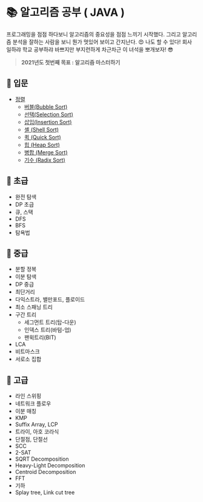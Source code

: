 # 📚 알고리즘 공부 ( JAVA )
 프로그래밍을 점점 하다보니 알고리즘의 중요성을 점점 느끼기 시작했다. 그리고 알고리즘 분석을 잘하는 사람을 보니 뭔가 멋있어 보이고 간지난다. :heart_eyes: 나도 할 수 있다! 회사 일하랴 학교 공부하랴 바쁘지만 부지런하게 차근차근 이 녀석을 뽀개보자! :sunglasses:

> **2021년도 첫번째 목표 : 알고리즘 마스터하기**

## 📙 입문
- [정렬](./src/basic/sort)
  - [버블(Bubble Sort)](./src/basic/sort/_01_bubble)
  - [선택(Selection Sort)](./src/basic/sort/_02_selection)
  - [삽입(Insertion Sort)](./src/basic/sort/_03_insertion)
  - [셸 (Shell Sort)](./src/basic/sort/_04_shell)
  - [퀵 (Quick Sort)](./src/basic/sort/_05_quick)
  - [힙 (Heap Sort)](./src/basic/sort/_06_heap)
  - [병합 (Merge Sort)](./src/basic/sort/_07_merge)
  - [기수 (Radix Sort)](./src/basic/sort/_08_radix)

## 📗 초급
- 완전 탐색
- DP 초급
- 큐, 스택
- DFS
- BFS
- 탐욕법

## 📘 중급
- 분할 정복
- 이분 탐색
- DP 중급
- 최단거리
- 다익스트라, 밸만포드, 플로이드
- 최소 스패닝 트리
- 구간 트리
  - 세그먼트 트리(탑-다운)
  - 인덱스 트리(바텀-업)
  - 팬윅트리(BIT)
- LCA
- 비트마스크
- 서로소 집합

## 📕 고급
- 라인 스위핑
- 네트워크 플로우
- 이분 매칭
- KMP
- Suffix Array, LCP
- 트라이, 아호 코라식
- 단절점, 단절선
- SCC
- 2-SAT
- SQRT Decomposition
- Heavy-Light Decomposition
- Centroid Decomposition
- FFT
- 기하
- Splay tree, Link cut tree

